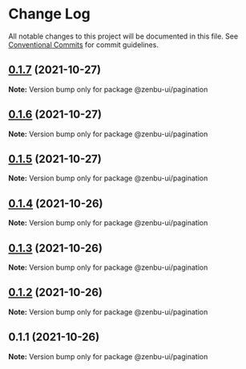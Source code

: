 # Change Log

All notable changes to this project will be documented in this file.
See [Conventional Commits](https://conventionalcommits.org) for commit guidelines.

## [0.1.7](https://github.com/KodepandaID/zenbu-ui/compare/@zenbu-ui/pagination@0.1.6...@zenbu-ui/pagination@0.1.7) (2021-10-27)

**Note:** Version bump only for package @zenbu-ui/pagination





## [0.1.6](https://github.com/KodepandaID/zenbu-ui/compare/@zenbu-ui/pagination@0.1.5...@zenbu-ui/pagination@0.1.6) (2021-10-27)

**Note:** Version bump only for package @zenbu-ui/pagination





## [0.1.5](https://github.com/KodepandaID/zenbu-ui/compare/@zenbu-ui/pagination@0.1.4...@zenbu-ui/pagination@0.1.5) (2021-10-27)

**Note:** Version bump only for package @zenbu-ui/pagination





## [0.1.4](https://github.com/KodepandaID/zenbu-ui/compare/@zenbu-ui/pagination@0.1.3...@zenbu-ui/pagination@0.1.4) (2021-10-26)

**Note:** Version bump only for package @zenbu-ui/pagination





## [0.1.3](https://github.com/KodepandaID/zenbu-ui/compare/@zenbu-ui/pagination@0.1.2...@zenbu-ui/pagination@0.1.3) (2021-10-26)

**Note:** Version bump only for package @zenbu-ui/pagination





## [0.1.2](https://github.com/KodepandaID/zenbu-ui/compare/@zenbu-ui/pagination@0.1.1...@zenbu-ui/pagination@0.1.2) (2021-10-26)

**Note:** Version bump only for package @zenbu-ui/pagination





## 0.1.1 (2021-10-26)

**Note:** Version bump only for package @zenbu-ui/pagination
